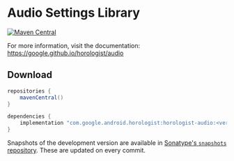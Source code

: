 # Audio Settings Library

[![Maven Central](https://img.shields.io/maven-central/v/com.google.android.horologist/horologist-audio)](https://search.maven.org/search?q=g:com.google.android.horologist)

For more information, visit the documentation: https://google.github.io/horologist/audio

## Download

```groovy
repositories {
    mavenCentral()
}

dependencies {
    implementation "com.google.android.horologist:horologist-audio:<version>"
}
```

Snapshots of the development version are available in [Sonatype's `snapshots` repository][snap]. These are updated on every commit.

  [snap]: https://oss.sonatype.org/content/repositories/snapshots/com/google/android/horologist/horologist-audio/

